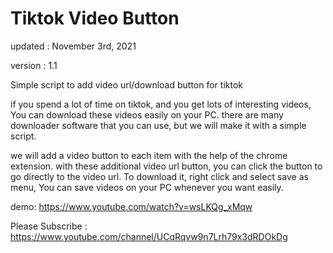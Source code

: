 # Tiktok Video Button
updated : November 3rd, 2021

version : 1.1

Simple script to add video url/download button for tiktok

if you spend a lot of time on tiktok, and you get lots of interesting videos, You can download these videos easily on your PC. there are many downloader software that you can use, but we will make it with a simple script.

we will add a video button to each item with the help of the chrome extension. with these additional video url button, you can click the button to go directly to the video url. To download it, right click and select save as menu, You can save videos on your PC whenever you want easily.

demo: https://www.youtube.com/watch?v=wsLKQg_xMqw

Please Subscribe : https://www.youtube.com/channel/UCqRqvw9n7Lrh79x3dRDOkDg
